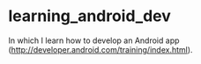 learning_android_dev
====================

In which I learn how to develop an Android app (http://developer.android.com/training/index.html).
